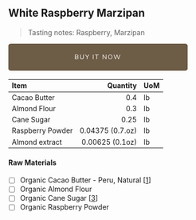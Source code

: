 ## White Raspberry Marzipan 
> Tasting notes: Raspberry, Marzipan

[![Buy Now](/assets/images/buy-now.png "Buy Now")](https://shop.osocra.com/products/22011513)

| Item | Quantity | UoM  |
| :---     | ---:    | :--- |
| Cacao Butter   | 0.4    | lb    |
| Almond Flour     | 0.3      | lb      |
| Cane Sugar    | 0.25      | lb      |
| Raspberry Powder    | 0.04375 (0.7.oz)      | lb      |
| Almond extract    | 0.00625 (0.1oz)    | lb      |


#### Raw Materials
- [ ] Organic Cacao Butter - Peru, Natural [[1](/vendors)]
- [ ] Organic Almond Flour 
- [ ] Organic Cane Sugar [[3](/vendors)]
- [ ] Organic Raspberry Powder
